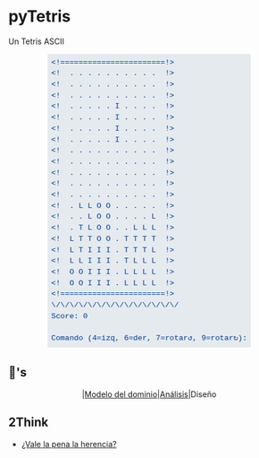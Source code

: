 # pyTetris

Un Tetris ASCII

<div align=center>

![](/images/tetris.png)

</div>

## 🚬's

<div align=center>

|[Modelo del dominio](modeloDelDominio.md)|[Análisis](ProcesoAnalisis.md)|Diseño

</div>

## 2Think

- [¿Vale la pena la herencia?](valeLaPenaLaHerencia.md)